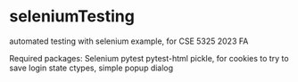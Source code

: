 # seleniumTesting
automated testing with selenium example, for CSE 5325 2023 FA

Required packages:
    Selenium
    pytest
    pytest-html
    pickle, for cookies to try to save login state
    ctypes, simple popup dialog

